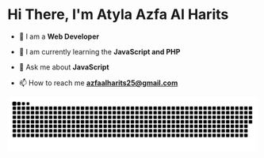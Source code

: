 # Hi There, I'm Atyla Azfa Al Harits
- 🔭 I am a **Web Developer**

- 🌱 I am currently learning the **JavaScript and PHP**

- 💬 Ask me about **JavaScript**

- 📫 How to reach me **azfaalharits25@gmail.com**

![mishmanners snake gif](https://github.com/mishmanners/MishManners/blob/output/github-contribution-grid-snake.svg)
